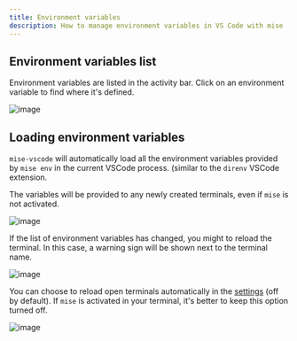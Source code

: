 ```yaml
---
title: Environment variables
description: How to manage environment variables in VS Code with mise
---
```


## Environment variables list

Environment variables are listed in the activity bar. Click on an environment
variable to find where it's defined.

![image](https://github.com/user-attachments/assets/6c11cc6f-c7b9-4608-8ad3-701fc1d7566f)

## Loading environment variables

`mise-vscode` will automatically load all the environment variables provided by
`mise env` in the current VSCode process. (similar to the `direnv` VSCode
extension.

The variables will be provided to any newly created terminals, even if `mise` is
not activated.

![image](https://github.com/user-attachments/assets/6abe2397-05ea-4a73-a3b6-4f12406f9bec)

If the list of environment variables has changed, you might to reload the
terminal. In this case, a warning sign will be shown next to the terminal name.

![image](https://github.com/user-attachments/assets/cc905263-2b3f-4a5b-8ce9-988fbb8c8e79)

You can choose to reload open terminals automatically in the
[settings](vscode://settings/mise.updateOpenTerminalsEnvAutomatically) (off by
default). If `mise` is activated in your terminal, it's better to keep this
option turned off.

![image](https://github.com/user-attachments/assets/54c1cd26-9859-47ce-aa95-d835818a56df)
